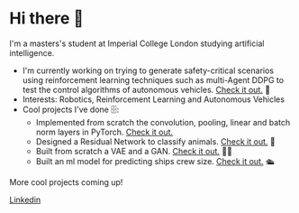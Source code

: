 # Hi there 👋
I'm a masters's student at Imperial College London studying artificial intelligence.

- I'm currently working on trying to generate safety-critical scenarios using reinforcement learning techniques such as multi-Agent DDPG to test the control algorithms of autonomous vehicles. [Check it out.](https://github.com/lavinama/highway-env-tibi/tree/dev-highway-adv) 🚙 
- Interests: Robotics, Reinforcement Learning and Autonomous Vehicles
- Cool projects I've done 🗄:
    * Implemented from scratch the convolution, pooling, linear and batch norm layers in PyTorch. [Check it out.](https://github.com/lavinama/pytorch_blocks)
    * Designed a Residual Network to classify animals. [Check it out.](https://github.com/lavinama/cnn_NaturalImageNet) 🐘
    * Built from scratch a VAE and a GAN. [Check it out.](https://github.com/lavinama/generative_models) 🧞‍♂️
    * Built an ml model for predicting ships crew size. [Check it out.](https://github.com/lavinama/Cruise_ship_data_science) 🛳

More cool projects coming up!

[Linkedin](https://www.linkedin.com/in/mario-l-b0a938172/) 
